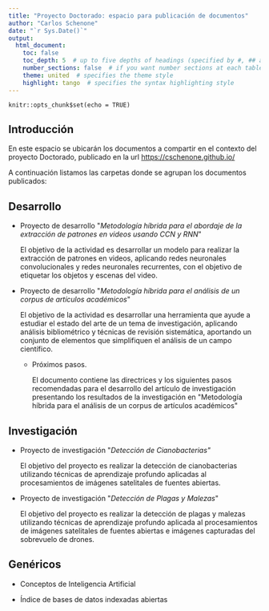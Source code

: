 ```yaml
---
title: "Proyecto Doctorado: espacio para publicación de documentos"
author: "Carlos Schenone"
date: "`r Sys.Date()`"
output:
  html_document:
    toc: false
    toc_depth: 5  # up to five depths of headings (specified by #, ## and ...)
    number_sections: false  # if you want number sections at each table header
    theme: united  # specifies the theme style
    highlight: tango  # specifies the syntax highlighting style 
---
```


```{r setup, include=FALSE}
knitr::opts_chunk$set(echo = TRUE)
```

## Introducción

En este espacio se ubicarán los documentos a compartir en el contexto del proyecto Doctorado, publicado en la url <https://cschenone.github.io/>

A continuación listamos las carpetas donde se agrupan los documentos publicados:

## Desarrollo

-   Proyecto de desarrollo "*Metodología híbrida para el abordaje de la extracción de patrones en videos usando CCN y RNN*"

    El objetivo de la actividad es desarrollar un modelo para realizar la extracción de patrones en videos, aplicando redes neuronales convolucionales y redes neuronales recurrentes, con el objetivo de etiquetar los objetos y escenas del video.

-   Proyecto de desarrollo "*Metodología híbrida para el análisis de un corpus de artículos académicos*"

    El objetivo de la actividad es desarrollar una herramienta que ayude a estudiar el estado del arte de un tema de investigación, aplicando análisis bibliométrico y técnicas de revisión sistemática, aportando un conjunto de elementos que simplifiquen el análisis de un campo científico.

    -   Próximos pasos.

        El documento contiene las directrices y los siguientes pasos recomendadas para el desarrollo del artículo de investigación presentando los resultados de la investigación en "Metodología híbrida para el análisis de un corpus de artículos académicos"

## Investigación

-   Proyecto de investigación "*Detección de Cianobacterias"*

    El objetivo del proyecto es realizar la detección de cianobacterias utilizando técnicas de aprendizaje profundo aplicadas al procesamientos de imágenes satelitales de fuentes abiertas.

-   Proyecto de investigación "*Detección de Plagas y Malezas*"

    El objetivo del proyecto es realizar la detección de plagas y malezas utilizando técnicas de aprendizaje profundo aplicada al procesamientos de imágenes satelitales de fuentes abiertas e imágenes capturadas del sobrevuelo de drones.

## Genéricos

-   Conceptos de Inteligencia Artificial

-   Índice de bases de datos indexadas abiertas
